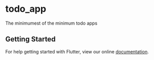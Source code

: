 # todo_app

The minimumest of the minimum todo apps

## Getting Started

For help getting started with Flutter, view our online
[documentation](https://flutter.io/).
